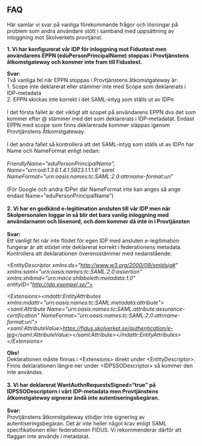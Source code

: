 ## FAQ

Här samlar vi svar på vanliga förekommande frågor och lösningar på problem som andra användare stött i samband med uppsättning av inloggning mot Skolverkets provtjänst.

**1. Vi har konfigurerat vår IDP för inloggning mot Fidustest men användarens EPPN (eduPersonPrincipalName) stoppas i Provtjänstens åtkomstgateway och kommer inte fram till Fidustest.**

**Svar:**\
Två vanliga fel när EPPN stoppas i Provtjänstens åtkomstgateway är:\
    1. Scope inte deklarerat eller stämmer inte med Scope som deklarerats i IDP-metadata\
    2. EPPN skickas inte korrekt i det SAML-intyg som ställs ut av IDPn\
    \
    I det första fallet är det viktigt att scopet på användarens EPPN dvs det som kommer efter @ stämmer med det som deklarerats i IDP-metadatat. Endast EPPN med scope som finns deklarerade kommer släppas igenom Provtjänstens
    Åtkomstgateway.\
    \
    I det andra fallet så kontrollera att det SAML-intyg som ställs ut av IDPn har Name och NameFormat enligt nedan:\
    \
    *FriendlyName=\"eduPersonPrincipalName\",\
    Name=\"urn:oid:1.3.6.1.4.1.5923.1.1.1.6\" samt
    NameFormat=\"urn:oasis:names:tc:SAML:2.0:attrname-format:uri\"*\
    \
    (För Google och andra IDPer där NameFormat inte kan anges så ange endast Name=\"eduPersonPrincipalName\")\
    \
**2. Vi har en godkänd e-legitimation ansluten till vår IDP men när Skolpersonalen loggar in så blir det bara vanlig inloggning med användarnamn och lösenord, och dom kommer då inte in i Provtjänsten**\
\
**Svar:**\
Ett vanligt fel när inte flödet för egen IDP med ansluten e-legitimation fungerar är att stödet inte deklarerat korrekt i federationens metadata. Kontrollera att deklarationen överensstämmer med nedanstående:

*\<EntityDescriptor xmlns:ds=\"http://www.w3.org/2000/09/xmldsig#"
xmlns:saml=\"urn:oasis:names:tc:SAML:2.0:assertion"
xmlns:shibmd=\"urn:mace:shibboleth:metadata:1.0"
entityID=\"http://idp.exempel.se/">*
    
*\<Extensions\>\<mdattr:EntityAttributes
xmlns:mdattr=\"urn:oasis:names:tc:SAML:metadata:attribute">\<saml:Attribute
Name=\"urn:oasis:names:tc:SAML:attribute:assurance-certification\"
NameFormat=\"urn:oasis:names:tc:SAML:2.0:attrname-format:uri\"\>\<saml:AttributeValue\>https://fidus.skolverket.se/authentication/e-leg</saml:AttributeValue\>\</saml:Attribute\>\</mdattr:EntityAttributes\>\
\</Extensions\>*

**Obs!**\
Deklarationen måste finnas i \<Extensions\> direkt under \<EntityDescriptor\>. Finns deklarationen längre ner under \<IDPSSODescriptor\> så kommer den inte användas.\
\
**3. Vi har deklarerat WantAuthnRequestsSigned=“true” på IDPSSODescriptorn i vårt IDP-metadata men Provtjänstens åtkomstgateway signerar ändå inte autentiseringsbegäran.**\
\
**Svar:**\
Provtjänstens åtkomstgateway stödjer inte signering av autentiseringsbegäran. Det är inte heller något krav enligt SAML specifikationen eller federationen FIDUS. Vi rekommenderar därför att flaggan inte används i metadatat.

